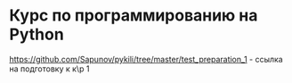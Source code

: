 # Курс по программированию на Python

https://github.com/Sapunov/pykili/tree/master/test_preparation_1 - ссылка на подготовку к к\р 1
